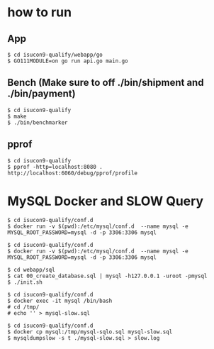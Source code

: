 # how to run


## App
```
$ cd isucon9-qualify/webapp/go
$ GO111MODULE=on go run api.go main.go
```

## Bench (Make sure to off ./bin/shipment and ./bin/payment)

```
$ cd isucon9-qualify
$ make
$ ./bin/benchmarker
```

## pprof
```
$ cd isucon9-qualify
$ pprof -http=localhost:8080 . http://localhost:6060/debug/pprof/profile
```

# MySQL Docker and SLOW Query

```
$ cd isucon9-qualify/conf.d
$ docker run -v $(pwd):/etc/mysql/conf.d  --name mysql -e MYSQL_ROOT_PASSWORD=mysql -d -p 3306:3306 mysql
```

```
$ cd isucon9-qualify/conf.d
$ docker run -v $(pwd):/etc/mysql/conf.d  --name mysql -e MYSQL_ROOT_PASSWORD=mysql -d -p 3306:3306 mysql
```

```
$ cd webapp/sql
$ cat 00_create_database.sql | mysql -h127.0.0.1 -uroot -pmysql
$ ./init.sh
```

```
$ cd isucon9-qualify/conf.d
$ docker exec -it mysql /bin/bash
# cd /tmp/
# echo '' > mysql-slow.sql
```

```
$ cd isucon9-qualify/conf.d
$ docker cp mysql:/tmp/mysql-sqlo.sql mysql-slow.sql
$ mysqldumpslow -s t ./mysql-slow.sql > slow.log
```
